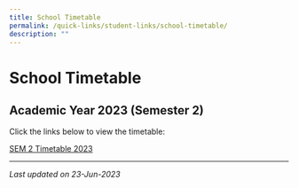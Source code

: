 ```yaml
---
title: School Timetable
permalink: /quick-links/student-links/school-timetable/
description: ""
---
```

School Timetable
================

Academic Year 2023 (Semester 2)
-------------------------------

Click the links below to view the timetable:

[SEM 2 Timetable 2023](/files/2023%20sem%202%20timetable%20finalised%2023062023_classes.pdf)


* * *

_Last updated on 23-Jun-2023_
